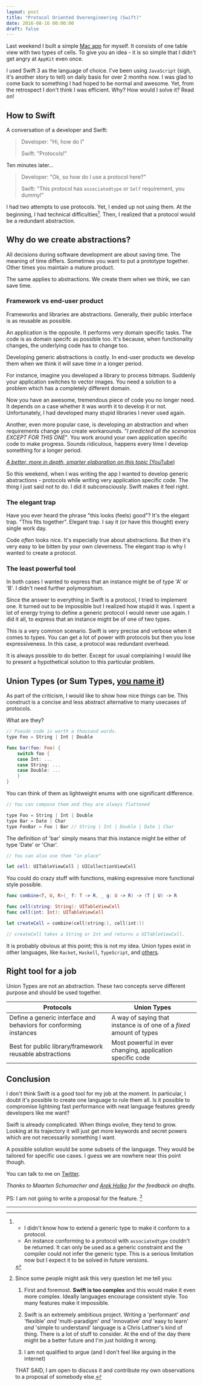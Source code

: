 ```yaml
---
layout: post
title: "Protocol Oriented Overengineering (Swift)"
date: 2016-08-16 00:00:00
draft: false
---
```


Last weekend I built a simple [Mac app](https://github.com/wokalski/Hourglass) for myself. It consists of one table view with two types of cells. To give you an idea - it is so simple that I didn't get angry at `AppKit` even once.

I used Swift 3 as the language of choice. I've been using `JavaScript` (sigh, it's another story to tell) on daily basis for over 2 months now. I was glad to come back to something I had hoped to be normal and awesome. Yet, from the retrospect I don't think I was efficient. Why? How would I solve it? Read on!

## How to Swift

A conversation of a developer and Swift:

>Developer: "Hi, how do I"
>
>Swift: "Protocols!"
>

Ten minutes later...

>Developer: "Ok, so how do I use a protocol here?"
>
>Swift: "This protocol has `associatedtype` or `Self` requirement, you dummy!"


I had two attempts to use protocols. Yet, I ended up not using them. At the beginning, I had technical difficulties[^1]. Then, I realized that a protocol would be a redundant abstraction.

## Why do we create abstractions?

All decisions during software development are about saving time. The meaning of time differs. Sometimes you want to put a prototype together. Other times you maintain a mature product. 

The same applies to abstractions. We create them when we think, we can save time.

### Framework vs end-user product

Frameworks and libraries are abstractions. Generally, their public interface is as reusable as possible.

An application is the opposite. It performs very domain specific tasks. The code is as domain specifc as possible too. It's because, when functionality changes, the underlying code has to change too.

Developing generic abstractions is costly. In end-user products we develop them when we think it will save time in a longer period.

For instance, imagine you developed a library to process bitmaps. Suddenly your application switches to vector images. You need a solution to a problem which has a completely different domain. 

Now you have an awesome, tremendous piece of code you no longer need. It depends on a case whether it was worth it to develop it or not. Unfortunately, I had developed many stupid libraries I never used again. 

Another, even more popular case, is developing an abstraction and when requirements change you create workarounds. "_I predicted all the scenarios EXCEPT FOR THIS ONE_". You work around your own application specific code to make progress. Sounds ridiculous, happens every time I develop something for a longer period.

[_A better, more in depth, smarter elaboration on this topic_ (YouTube)](https://www.youtube.com/watch?v=mVVNJKv9esE)

So this weekend, when I was writing the app I wanted to develop generic abstractions - protocols while writing very application specific code. The thing I just said not to do. I did it subconsciously. Swift makes it feel right.

### The elegant trap

Have you ever heard the phrase "this looks (feels) good"? It's the elegant trap. "This fits together". Elegant trap. I say it (or have this thought) every single work day. 

Code _often_ looks nice. It's especially true about abstractions. But then it's very easy to be bitten by your own cleverness. The elegant trap is why I wanted to create a protocol.

### The least powerful tool

In both cases I wanted to express that an instance might be of type 'A' or 'B'. I didn't need further polymorphism. 

Since the answer to everything in Swift is a protocol, I tried to implement one. It turned out to be impossible but I realized how stupid it was. I spent a lot of energy trying to define a generic protocol I would never use again. I did it all, to express that an instance might be of one of two types.

This is a very common scenario. Swift is very precise and verbose when it comes to types. You can get a lot of power with protocols but then you lose expressiveness. In this case, a protocol was redundant overhead.

It is always possible to do better. Except for usual complaining I would like to present a hypothetical solution to this particular problem.

## Union Types (or Sum Types, [you name it](https://en.wikipedia.org/wiki/Tagged_union))

As part of the criticism, I would like to show how nice things can be. This construct is a concise and less abstract alternative to many usecases of protocols.

What are they?

``` swift
// Pseudo code is worth a thousand words.
type Foo = String | Int | Double

func bar(foo: Foo) {
    switch foo {
    case Int: ...
    case String: ...
    case Double: ...
    }
}
```

You can think of them as lightweight enums with one significant difference.

``` swift
// You can compose them and they are always flattened

type Foo = String | Int | Double
type Bar = Date | Char
type FooBar = Foo | Bar // String | Int | Double | Date | Char
```

The definition of 'bar' simply means that this instance might be either of type 'Date' or 'Char'.

``` swift
// You can also use them "in place"

let cell: UITableViewCell | UICollectionViewCell
```

You could do crazy stuff with functions, making expressive more functional style possible.

``` swift
func combine<T, U, R>(_ f: T -> R, _ g: U -> R) -> (T | U) -> R

func cell(string: String): UITableViewCell
func cell(int: Int): UITableViewCell

let createCell = combine(cell(string:), cell(int:))

// createCell takes a String or Int and returns a UITableViewCell.
```

It is probably obvious at this point; this is not my idea. Union types exist in other languages, like `Racket`, `Haskell`, `TypeScript`, and [others](https://en.wikipedia.org/wiki/Tagged_union).

## Right tool for a job

Union Types are not an abstraction. These two concepts serve different purpose and should be used together.

| **Protocols**                                                       | **Union Types**                                                      |
|---------------------------------------------------------------------|----------------------------------------------------------------------|
| Define a generic interface and behaviors for conforming instances   | A way of saying that instance is of one of a _fixed_ amount of types |
| Best for public library/framework reusable abstractions | Most powerful in ever changing, application specific code        |


## Conclusion

I don't think Swift is a good tool for my job at the moment. In particular, I doubt it's possible to create one language to rule them all. Is it possible to compromise lightning fast performance with neat language features greedy developers like me want?

Swift is already complicated. When things evolve, they tend to grow. Looking at its trajectory it will just get more keywords and secret powers which are not necessarily something I want.

A possible solution would be some subsets of the language. They would be tailored for specific use cases. I guess we are nowhere near this point though.

You can talk to me on [Twitter](https://twitter.com/wokalski).

_Thanks to Maarten Schumacher and [Arek Holko](http://holko.pl) for the feedback on drafts._

PS: I am not going to write a proposal for the feature. [^6]

---

[^1]: - I didn't know how to extend a generic type to make it conform to a protocol.
      - An instance conforming to a protocol with `associatedtype` couldn't be returned. It can only be used as a generic constraint and the compiler could not infer the generic type. This is a serious limitation now but I expect it to be solved in future versions.

[^6]: Since some people might ask this very question let me tell you:
      
      1. First and foremost. **Swift is too complex** and this would make it even more complex. Ideally languages encourage consistent style. Too many features make it impossible.

      2. Swift is an extremely ambitious project. Writing a 'performant' *and* 'flexible' *and* 'multi-paradigm' *and* 'innovative' *and* 'easy to learn' *and* 'simple to understand' language is a Chris Lattner's kind of thing. There is a lot of stuff to consider. At the end of the day there might be a better future and I'm just holding it wrong.

      3. I am not qualified to argue (and I don't feel like arguing in the internet)

      THAT SAID, I am open to discuss it and contribute my own observations to a proposal of somebody else.


